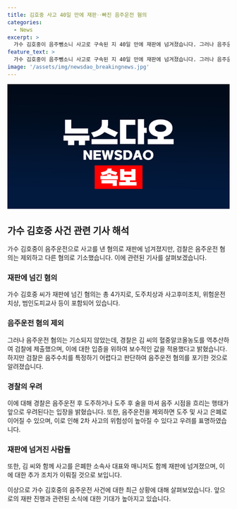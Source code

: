 ```yaml
---
title: 김호중 사고 40일 만에 재판‥빠진 음주운전 혐의
categories:
  - News
excerpt: >
  가수 김호중이 음주뺑소니 사고로 구속된 지 40일 만에 재판에 넘겨졌습니다. 그러나 음주운전 혐의는 제외되었는데, 검찰은 김 씨와 소속사의 사법방해로 정확한 음주수치를 알 수 없어라고 밝혔습니다. 이에 경찰은 우려를 표명했고, 변호사는 음주운전 처벌의 예방목적이 퇴색될 우려가 있다고 우려를 표현했습니다. MBC뉴스 이문현이 보도했습니다.
feature_text: >
  가수 김호중이 음주뺑소니 사고로 구속된 지 40일 만에 재판에 넘겨졌습니다. 그러나 음주운전 혐의는 제외되었는데, 검찰은 김 씨와 소속사의 사법방해로 정확한 음주수치를 알 수 없어라고 밝혔습니다. 이에 경찰은 우려를 표명했고, 변호사는 음주운전 처벌의 예방목적이 퇴색될 우려가 있다고 우려를 표현했습니다. MBC뉴스 이문현이 보도했습니다.
image: '/assets/img/newsdao_breakingnews.jpg'
---
```


<p><img src="/assets/img/newsdao_breakingnews.jpg" alt="implanttips 속보" /></p>

<h2 data-ke-size="size26">가수 김호중 사건 관련 기사 해석</h2>

<p data-ke-size="size16">가수 김호중이 음주운전으로 사고를 낸 혐의로 재판에 넘겨졌지만, 검찰은 음주운전 혐의는 제외하고 다른 혐의로 기소했습니다. 이에 관련된 기사를 살펴보겠습니다.</p>

<h3>재판에 넘긴 혐의</h3>

<p data-ke-size="size16">가수 김호중 씨가 재판에 넘긴 혐의는 총 4가지로, 도주치상과 사고후미조치, 위험운전치상, 범인도피교사 등이 포함되어 있습니다.</p>

<h3>음주운전 혐의 제외</h3>

<p data-ke-size="size16">그러나 음주운전 혐의는 기소되지 않았는데, 경찰은 김 씨의 혈중알코올농도를 역추산하여 검찰에 제출했으며, 이에 대한 입증을 위하여 보수적인 값을 적용했다고 밝혔습니다. 하지만 검찰은 음주수치를 특정하기 어렵다고 판단하여 음주운전 혐의를 포기한 것으로 알려졌습니다.</p>

<h3>경찰의 우려</h3>

<p data-ke-size="size16">이에 대해 경찰은 음주운전 후 도주하거나 도주 후 술을 마셔 음주 시점을 흐리는 행태가 앞으로 우려된다는 입장을 밝혔습니다. 또한, 음주운전을 제외하면 도주 및 사고 은폐로 이어질 수 있으며, 이로 인해 2차 사고의 위험성이 높아질 수 있다고 우려를 표명하였습니다.</p>

<h3>재판에 넘겨진 사람들</h3>

<p data-ke-size="size16">또한, 김 씨와 함께 사고를 은폐한 소속사 대표와 매니저도 함께 재판에 넘겨졌으며, 이에 대한 추가 조치가 이뤄질 것으로 보입니다.</p>

<p data-ke-size="size16">이상으로 가수 김호중의 음주운전 사건에 대한 최근 상황에 대해 살펴보았습니다. 앞으로의 재판 진행과 관련된 소식에 대한 기대가 높아지고 있습니다.</p>

